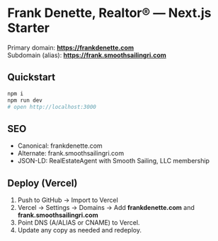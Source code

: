 # Frank Denette, Realtor® — Next.js Starter

Primary domain: **https://frankdenette.com**  
Subdomain (alias): **https://frank.smoothsailingri.com**

## Quickstart
```bash
npm i
npm run dev
# open http://localhost:3000
```

## SEO
- Canonical: frankdenette.com
- Alternate: frank.smoothsailingri.com
- JSON-LD: RealEstateAgent with Smooth Sailing, LLC membership

## Deploy (Vercel)
1) Push to GitHub → Import to Vercel  
2) Vercel → Settings → Domains → Add **frankdenette.com** and **frank.smoothsailingri.com**  
3) Point DNS (A/ALIAS or CNAME) to Vercel.  
4) Update any copy as needed and redeploy.
